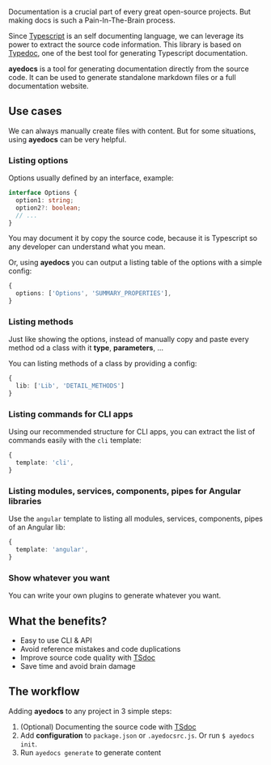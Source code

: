Documentation is a crucial part of every great open-source projects. But making docs is such a Pain-In-The-Brain process.

Since [Typescript](https://www.typescriptlang.org) is an self documenting language, we can leverage its power to extract the source code information. This library is based on [Typedoc](https://typedoc.org), one of the best tool for generating Typescript documentation.

**ayedocs** is a tool for generating documentation directly from the source code. It can be used to generate standalone markdown files or a full documentation website.

## Use cases

We can always manually create files with content. But for some situations, using **ayedocs** can be very helpful.

### Listing options

Options usually defined by an interface, example:

```ts
interface Options {
  option1: string;
  option2?: boolean;
  // ...
}
```

You may document it by copy the source code, because it is Typescript so any developer can understand what you mean.

Or, using **ayedocs** you can output a listing table of the options with a simple config:

```ts
{
  options: ['Options', 'SUMMARY_PROPERTIES'],
}
```

### Listing methods

Just like showing the options, instead of manually copy and paste every method od a class with it **type**, **parameters**, ...

You can listing methods of a class by providing a config:

```ts
{
  lib: ['Lib', 'DETAIL_METHODS']
}
```

### Listing commands for CLI apps

Using our recommended structure for CLI apps, you can extract the list of commands easily with the `cli` template:

```ts
{
  template: 'cli',
}
```

### Listing modules, services, components, pipes for Angular libraries

Use the `angular` template to listing all modules, services, components, pipes of an Angular lib:

```ts
{
  template: 'angular',
}
```

### Show whatever you want

You can write your own plugins to generate whatever you want.

## What the benefits?

- Easy to use CLI & API
- Avoid reference mistakes and code duplications
- Improve source code quality with [TSdoc](https://github.com/microsoft/tsdoc)
- Save time and avoid brain damage

## The workflow

Adding **ayedocs** to any project in 3 simple steps:

1. (Optional) Documenting the source code with [TSdoc](https://github.com/microsoft/tsdoc)
2. Add **configuration** to `package.json` or `.ayedocsrc.js`. Or run `$ ayedocs init`.
3. Run `ayedocs generate` to generate content
